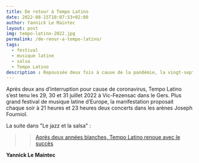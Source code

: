 ```yaml
---
title: De retour à Tempo Latino
date: 2022-08-15T10:07:53+02:00
author: Yannick Le Maintec
layout: post
img: tempo-latino-2022.jpg
permalink: /de-reour-a-tempo-latino/
tags:
  - festival
  - musique latine
  - salsa
  - Tempo Latino
description : Repoussée deux fois à cause de la pandémie, la vingt-septième édition du festival Tempo Latino a connu un succès artistique et populaire.
---
```


Après deux ans d’interruption pour cause de coronavirus, Tempo Latino s’est tenu les 29, 30 et 31 juillet 2022 à Vic-Fezensac dans le Gers. Plus grand festival de musique latine d’Europe, la manifestation proposait chaque soir à 21 heures et 23 heures deux concerts dans les arènes Joseph Fourniol.

La suite dans "Le jazz et la salsa" :

>> [Après deux années blanches, Tempo Latino renoue avec le succès](https://www.lemonde.fr/le-jazz-et-la-salsa/article/2022/08/12/apres-deux-annees-blanches-tempo-latino-renoue-avec-le-succes_6137864_5324427.html)

**Yannick Le Maintec**
